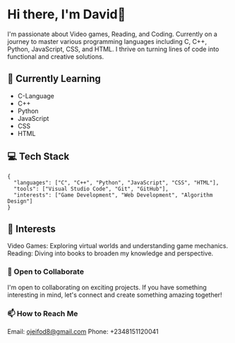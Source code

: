 # Hi there, I'm David👋

I'm passionate about Video games, Reading, and Coding. Currently on a journey to master various programming languages including C, C++, Python, JavaScript, CSS, and HTML. I thrive on turning lines of code into functional and creative solutions.

## 🌱 Currently Learning
- C-Language
- C++
- Python
- JavaScript
- CSS
- HTML

## 💻 Tech Stack
```plaintext
{
  "languages": ["C", "C++", "Python", "JavaScript", "CSS", "HTML"],
  "tools": ["Visual Studio Code", "Git", "GitHub"],
  "interests": ["Game Development", "Web Development", "Algorithm Design"]
} 
```
## 👀 Interests
Video Games: Exploring virtual worlds and understanding game mechanics.
Reading: Diving into books to broaden my knowledge and perspective.
### 🤝 Open to Collaborate
I'm open to collaborating on exciting projects. If you have something interesting in mind, let's connect and create something amazing together!

### 📫 How to Reach Me
Email: ojeifod8@gmail.com
Phone: +2348151120041
